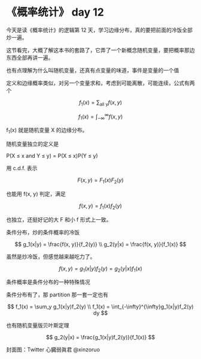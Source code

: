 # 《概率统计》 day 12

今天是读《概率统计》的逻辑第 12 天，学习边缘分布，真的要把前面的冷饭全部炒一遍。

这节看完，大概了解这本书的套路了，它弄了一个新概念随机变量，要把概率那边东西全部再讲一遍。

也有点理解为什么叫随机变量，还真有点变量的味道，事件是变量的一个值

定义和边缘概率类似，对另一个变量求和，考虑到可能离散，可能连续，公式有两个

$$
f_1(x) = \sum_{\text{all y}}f(x, y)
$$

$$
f_1(x) = \int_{-\infty}^{\infty} f(x, y)
$$

f<sub>1</sub>(x) 就是随机变量 X 的边缘分布。

随机变量独立的定义是

P(X ≤ x and Y ≤ y) = P(X ≤ x)P(Y ≤ y)

用 c.d.f. 表示

$$
F(x, y) = F_1(x)F_2(y)
$$

也能用 f(x, y) 判定，满足

$$
f(x, y) = f_1(x)f_2(y)
$$

也独立，还挺好记的大 F 和小 f 形式上一致。

条件分布，炒的条件概率的冷饭

$$
g_1(x|y) = \frac{f(x, y)}{f_2(y)} \\
g_2(y|x) = \frac{f(x, y)}{f_1(x)}
$$

虽然是炒冷饭，但感觉越来越吃力了。

$$
f(x, y) = g_1(x|y)f_2(y) = g_2(y|x)f_1(x)
$$

条件概率是条件分布的一种特殊情况

条件分布有了，那 partition 那一套一定也有

$$
f_1(x) = \sum_y g_1(x|y)f_2(y) \\
f_1(x) = \int_{-\infty}^{\infty}g_1(x|y)f_2(y) dy
$$

也有随机变量版贝叶斯定理

$$
g_2(y|x) = \frac{g_1(x|y)f_2(y)}{f_1(x)}
$$




封面图：Twitter 心臓弱眞君 @xinzoruo